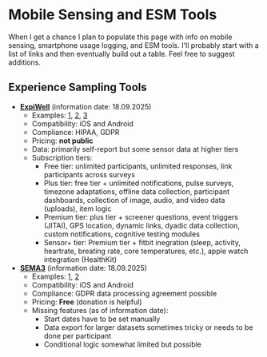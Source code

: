 # Mobile Sensing and ESM Tools

When I get a chance I plan to populate this page with info on mobile sensing, smartphone usage logging, and ESM tools.
I'll probably start with a list of links and then eventually build out a table.
Feel free to suggest additions.

## Experience Sampling Tools

- **[ExpiWell](https://www.expiwell.com/)** (information date: 18.09.2025)
  - Examples: [1](https://doi.org/10.1002/mhs2.55), [2](https://doi.org/10.1177/23328584211065725), [3](https://psycnet.apa.org/doi/10.1037/ppm0000601)
  - Compatibility: iOS and Android
  - Compliance: HIPAA, GDPR
  - Pricing: **not public**
  - Data: primarily self-report but some sensor data at higher tiers
  - Subscription tiers:
    - Free tier: unlimited participants, unlimited responses, link participants across surveys
    - Plus tier: free tier + unlimited notifications, pulse surveys, timezone adaptations, offline data collection, participant dashboards, collection of image, audio, and video data (uploads), item logic
    - Premium tier: plus tier + screener questions, event triggers (JITAI), GPS location, dynamic links, dyadic data collection, custom notifications, cognitive testing modules
    - Sensor+ tier: Premium tier + fitbit inegration (sleep, activity, heartrate, breating rate, core temperatures, etc.), apple watch integration (HealthKit)
- **[SEMA3](https://sema3.eresearch.unimelb.edu.au/dashboard)** (information date: 18.09.2025)
  - Examples: [1](https://doi.org/10.3758/s13428-024-02445-w), [2](https://doi.org/10.1371/journal.pone.0327179)
  - Compatibility: iOS and Android
  - Compliance: GDPR data processing agreement possible
  - Pricing: **Free** (donation is helpful) 
  - Missing features (as of information date):
    - Start dates have to be set manually
    - Data export for larger datasets sometimes tricky or needs to be done per participant
    - Conditional logic somewhat limited but possible 

  
